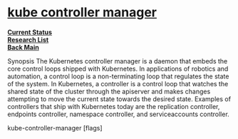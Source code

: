 # **[kube controller manager](https://kubernetes.io/docs/reference/command-line-tools-reference/kube-controller-manager/)**

**[Current Status](../../../../development/status/weekly/current_status.md)**\
**[Research List](../../../research_list.md)**\
**[Back Main](../../../../README.md)**

Synopsis
The Kubernetes controller manager is a daemon that embeds the core control loops shipped with Kubernetes. In applications of robotics and automation, a control loop is a non-terminating loop that regulates the state of the system. In Kubernetes, a controller is a control loop that watches the shared state of the cluster through the apiserver and makes changes attempting to move the current state towards the desired state. Examples of controllers that ship with Kubernetes today are the replication controller, endpoints controller, namespace controller, and serviceaccounts controller.

kube-controller-manager [flags]
